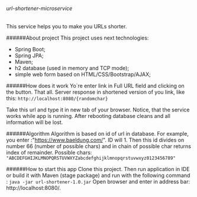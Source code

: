 ######  url-shortener-microservice

This service helps you to make you URLs shorter.

######About project
This project uses next technologies:
- Spring Boot;
- Spring JPA;  
- Maven;
- h2 database (used in memory and TCP mode);
- simple web form based on HTML/CSS/Bootstrap/AJAX;

######How does it work
Yo\`re enter link in Full URL field and clicking on the button. That all. Server response  in shortened version of
you link, like this:
`http://localhost:8080/{randomchar}`

Take this url and type it in new tab of your browser.
Notice, that the service works while app is running. After rebooting database cleans and all information 
will be lost.

######Algorithm
Algorithm is based on id of url in database. For example, you enter :"https://www.baeldung.com/".
ID will 1. Then this id divides on number 66 (number of possible chars) and in chain of possible char returns
index of remainder. Possible chars:
`"ABCDEFGHIJKLMNOPQRSTUVWXYZabcdefghijklmnopqrstuvwxyz0123456789"`

######How to start this app
Clone this project. Then run application in IDE or build it with Maven (stage package) and run 
with the following command :
`java -jar url-shortener-1.0.jar`
Open browser and enter in address bar: http://localhost:8080/.